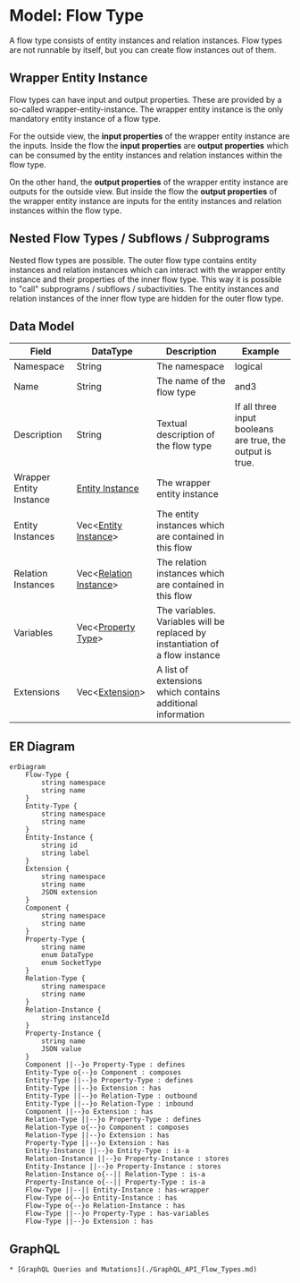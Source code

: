 # Model: Flow Type

A flow type consists of entity instances and relation instances. Flow types are not runnable by itself, but you can
create flow instances out of them.

## Wrapper Entity Instance

Flow types can have input and output properties. These are provided by a so-called wrapper-entity-instance. The wrapper
entity instance is the only mandatory entity instance of a flow type.

For the outside view, the **input properties** of the wrapper entity instance are the inputs. Inside the flow the
**input properties** are **output properties** which can be consumed by the entity instances and relation instances
within the flow type.

On the other hand, the **output properties** of the wrapper entity instance are outputs for the outside view. But
inside the flow the **output properties** of the wrapper entity instance are inputs for the entity instances and
relation instances within the flow type.

## Nested Flow Types / Subflows / Subprograms

Nested flow types are possible. The outer flow type contains entity instances and relation
instances which can interact with the wrapper entity instance and their properties of the inner flow type. This way it
is possible to "call" subprograms / subflows / subactivities. The entity instances and relation instances of the inner
flow type are hidden for the outer flow type.

## Data Model

| Field                   | DataType                                               | Description                                                                   | Example                                                   |
|-------------------------|--------------------------------------------------------|-------------------------------------------------------------------------------|-----------------------------------------------------------|
| Namespace               | String                                                 | The namespace                                                                 | logical                                                   |
| Name                    | String                                                 | The name of the flow type                                                     | and3                                                      |
| Description             | String                                                 | Textual description of the flow type                                          | If all three input booleans are true, the output is true. | 
| Wrapper Entity Instance | [Entity Instance](./Model_Entity_Instance.md)          | The wrapper entity instance                                                   |                                                           |
| Entity Instances        | Vec<[Entity Instance](./Model_Entity_Instance.md)>     | The entity instances which are contained in this flow                         |                                                           |
| Relation Instances      | Vec<[Relation Instance](./Model_Relation_Instance.md)> | The relation instances which are contained in this flow                       |                                                           |
| Variables               | Vec<[Property Type](./Model_Property_Type.md)>         | The variables. Variables will be replaced by instantiation of a flow instance |                                                           |
| Extensions              | Vec<[Extension](./Model_Extension.md)>                 | A list of extensions which contains additional information                    |                                                           |

## ER Diagram

```mermaid
erDiagram
    Flow-Type {
        string namespace
        string name
    }
    Entity-Type {
        string namespace
        string name
    }
    Entity-Instance {
        string id
        string label
    }
    Extension {
        string namespace
        string name
        JSON extension
    }
    Component {
        string namespace
        string name
    }
    Property-Type {
        string name
        enum DataType
        enum SocketType
    }
    Relation-Type {
        string namespace
        string name
    }
    Relation-Instance {
        string instanceId
    }
    Property-Instance {
        string name
        JSON value
    }
    Component ||--}o Property-Type : defines
    Entity-Type o{--}o Component : composes
    Entity-Type ||--}o Property-Type : defines
    Entity-Type ||--}o Extension : has
    Entity-Type ||--}o Relation-Type : outbound
    Entity-Type ||--}o Relation-Type : inbound
    Component ||--}o Extension : has
    Relation-Type ||--}o Property-Type : defines
    Relation-Type o{--}o Component : composes
    Relation-Type ||--}o Extension : has
    Property-Type ||--}o Extension : has
    Entity-Instance ||--}o Entity-Type : is-a
    Relation-Instance ||--}o Property-Instance : stores
    Entity-Instance ||--}o Property-Instance : stores
    Relation-Instance o{--|| Relation-Type : is-a
    Property-Instance o{--|| Property-Type : is-a
    Flow-Type ||--|| Entity-Instance : has-wrapper
    Flow-Type o{--}o Entity-Instance : has
    Flow-Type o{--}o Relation-Instance : has
    Flow-Type ||--}o Property-Type : has-variables
    Flow-Type ||--}o Extension : has
```

## GraphQL

```admonish tip "GraphQL"
* [GraphQL Queries and Mutations](./GraphQL_API_Flow_Types.md)
```
